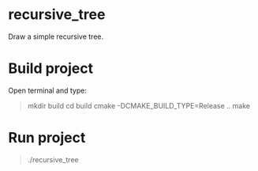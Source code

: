 # recursive_tree
Draw a simple recursive tree.
# Build project
Open terminal and type:
> mkdir build
> cd build
> cmake -DCMAKE_BUILD_TYPE=Release ..
> make
# Run project
> ./recursive_tree
